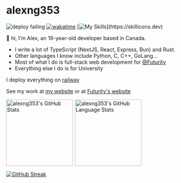 # alexng353

![deploy failing](https://user-images.githubusercontent.com/26424336/219243493-5a23e72e-2907-4922-8f8c-982e31a9a1fa.svg)
[![wakatime](https://wakatime.com/badge/user/4f35b3ec-f357-44cc-829e-3c8e7a972d24.svg)](https://wakatime.com/@4f35b3ec-f357-44cc-829e-3c8e7a972d24)
[![My Skills]([https://skillicons.dev/icons?i=neovim,apple,linux,github,rust,ts,js,react,tailwind,docker,express,postgres,raspberrypi,vercel,latex](https://skillicons.dev/icons?i=neovim,apple,arch,linux,kubernetes,git,github,githubactions,rust,ts,bun,c,cpp,python,react,nextjs,tailwind,docker,express,postgres,raspberrypi,vercel,latex,nginx))](https://skillicons.dev)

👋 hi, I’m Alex, an 19-year-old developer based in Canada.
* I write a lot of TypeScript (NextJS, React, Express, Bun) and Rust.
* Other languages I know include Python, C, C++, GoLang...
* Most of what I do is full-stack web development for [@Futurity](https://github.com/futuritywork)
* Everything else I do is for University

I deploy everything on [railway](https://railway.app)

See my work at [my website](https://ayo.icu) or at [Futurity's website](https://futurity.work)

<div style="display: flex; flex-direction: row; flex-wrap: wrap; gap: 6px;" >
  <img src="https://github-readme-stats.vercel.app/api?username=alexng353&show_icons=true&theme=radical&count_private=true" height="180px" alt="alexng353's GitHub Stats" />

  <img src="https://github-readme-stats.vercel.app/api/top-langs/?username=alexng353&count_private=true&show_icons=true&theme=radical&hide_border=false&layout=compact&hide=javascript,html&langs_count=6" height="180px" alt="alexng353's GitHub Language Stats" />
</div>

[![GitHub Streak](https://streak-stats.demolab.com?user=alexng353&theme=dark)](https://git.io/streak-stats)

